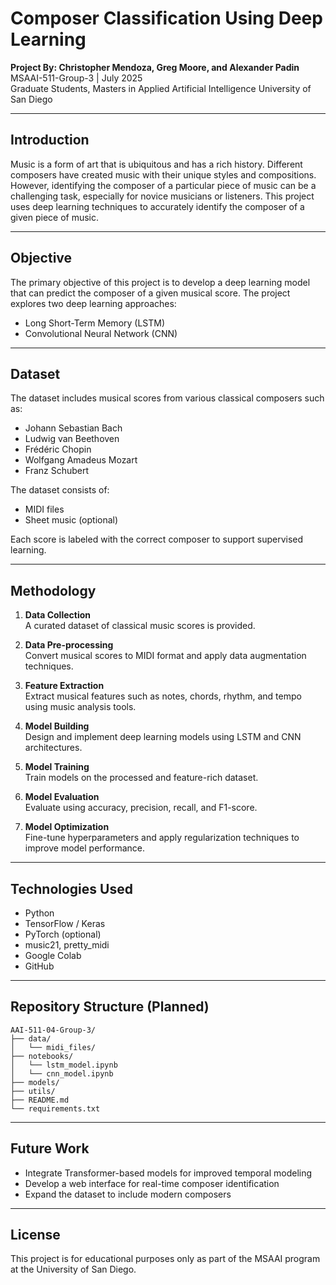 # Composer Classification Using Deep Learning

**Project By: Christopher Mendoza, Greg Moore, and Alexander Padin**
MSAAI-511-Group-3 | July 2025  
Graduate Students, Masters in Applied Artificial Intelligence
University of San Diego

---

## Introduction

Music is a form of art that is ubiquitous and has a rich history. Different composers have created music with their unique styles and compositions. However, identifying the composer of a particular piece of music can be a challenging task, especially for novice musicians or listeners. This project uses deep learning techniques to accurately identify the composer of a given piece of music.

---

## Objective

The primary objective of this project is to develop a deep learning model that can predict the composer of a given musical score. The project explores two deep learning approaches:

- Long Short-Term Memory (LSTM)
- Convolutional Neural Network (CNN)

---

## Dataset

The dataset includes musical scores from various classical composers such as:

- Johann Sebastian Bach
- Ludwig van Beethoven
- Frédéric Chopin
- Wolfgang Amadeus Mozart
- Franz Schubert

The dataset consists of:

- MIDI files
- Sheet music (optional)

Each score is labeled with the correct composer to support supervised learning.

---

## Methodology

1. **Data Collection**  
   A curated dataset of classical music scores is provided.

2. **Data Pre-processing**  
   Convert musical scores to MIDI format and apply data augmentation techniques.

3. **Feature Extraction**  
   Extract musical features such as notes, chords, rhythm, and tempo using music analysis tools.

4. **Model Building**  
   Design and implement deep learning models using LSTM and CNN architectures.

5. **Model Training**  
   Train models on the processed and feature-rich dataset.

6. **Model Evaluation**  
   Evaluate using accuracy, precision, recall, and F1-score.

7. **Model Optimization**  
   Fine-tune hyperparameters and apply regularization techniques to improve model performance.

---

## Technologies Used

- Python
- TensorFlow / Keras
- PyTorch (optional)
- music21, pretty_midi
- Google Colab
- GitHub

---

## Repository Structure (Planned)

```
AAI-511-04-Group-3/
├── data/
│   └── midi_files/
├── notebooks/
│   └── lstm_model.ipynb
│   └── cnn_model.ipynb
├── models/
├── utils/
├── README.md
└── requirements.txt
```

---

## Future Work

- Integrate Transformer-based models for improved temporal modeling
- Develop a web interface for real-time composer identification
- Expand the dataset to include modern composers

---

## License

This project is for educational purposes only as part of the MSAAI program at the University of San Diego.
